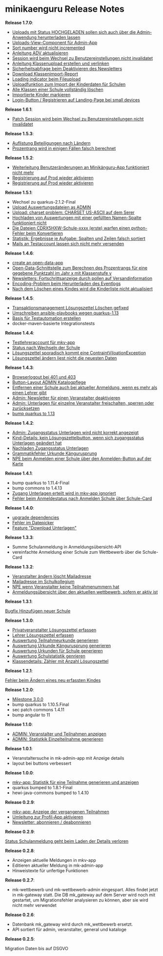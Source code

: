# minikaenguru Release Notes

__Release 1.7.0__:

* [Uploads mit Status HOCHGELADEN sollen sich auch über die Admin-Anwendung herunterladen lassen](https://github.com/heike2718/minikaenguru/issues/352)
* [Uploads-View-Component für Admin-App](https://github.com/heike2718/minikaenguru/issues/311)
* [Sort number wird nicht incremented](https://github.com/heike2718/minikaenguru/issues/350)
* [Anleitung ADV aktualisieren](https://github.com/heike2718/minikaenguru/issues/283)
* [Session wird beim Wechsel zu Benutzereinstellungen nicht invalidatet](https://github.com/heike2718/minikaenguru/issues/335)
* [Anleitung Klassenupload erstellen und verlinken](https://github.com/heike2718/minikaenguru/issues/340)
* [Sicherheitsabfrage beim Deaktivieren des Newsletters](https://github.com/heike2718/minikaenguru/issues/278)
* [Download Klassenimport-Report](https://github.com/heike2718/minikaenguru/issues/341)
* [Loading indicator beim Fileupload](https://github.com/heike2718/minikaenguru/issues/321)
* [Uploadfunktion zum Import der Kinderdaten für Schulen](https://github.com/heike2718/minikaenguru/issues/79)
* [Alle Klassen einer Schule vollständig löschen](https://github.com/heike2718/minikaenguru/issues/331)
* [Importierte Kinder markieren](https://github.com/heike2718/minikaenguru/issues/339)
* [Login-Button / Registrieren auf Landing-Page bei small devices](https://github.com/heike2718/minikaenguru/issues/338)

__Release 1.6.1__:

* [Patch Session wird beim Wechsel zu Benutzereinstellungen nicht invalidatet](https://github.com/heike2718/minikaenguru/issues/335)

__Release 1.5.3__:

* [Auflistung Beteiligungen nach Ländern](https://github.com/heike2718/minikaenguru/issues/332)
* [Prozentrang wird in einigen Fällen falsch berechnet](https://github.com/heike2718/minikaenguru/issues/333)

__Release 1.5.2__:

* [Weiterleitung Benutzeränderungen an Minikänguru-App funktioniert nicht mehr](https://github.com/heike2718/minikaenguru/issues/322)
* [Registrierung auf Prod wieder aktivieren](https://github.com/heike2718/minikaenguru/issues/326)
* [Registrierung auf Prod wieder aktivieren](https://github.com/heike2718/minikaenguru/issues/326)

__Release 1.5.1__:

* Wechsel zu quarkus-2.1.2-Final
* [Upload Auswertungsdateien as ADMIN](https://github.com/heike2718/minikaenguru/issues/307)
* [Upload: charset problem: CHARSET US-ASCII auf dem Serer](https://github.com/heike2718/minikaenguru/issues/316)
* [Hochladen von Auswertungen mit einer gefüllten Namen-Spalte funktioniert nicht](https://github.com/heike2718/minikaenguru/issues/317)
* [Die Dateien CDRX5HXW-Schule-xxxx (erste) warfen einen python-Fehler beim Konvertieren](https://github.com/heike2718/minikaenguru/issues/318)
* [Statistik: Ergebnisse je Aufgabe: Spalten und Zeilen falsch sortiert](https://github.com/heike2718/minikaenguru/issues/319)
* [Mails an Testaccount lassen sich nicht mehr versenden](https://github.com/heike2718/minikaenguru/issues/320)

__Release 1.4.6__:

* [create an open-data-app](https://github.com/heike2718/minikaenguru/issues/302)
* [Open-Data-Schnittstelle zum Berechnen des Prozentrangs für eine gegebene Punktzahl im Jahr x mit Klassenstufe y](https://github.com/heike2718/minikaenguru/issues/172)
* [Newsletters: Fortschrittsanzeige durch pollen auf Versandinformation](https://github.com/heike2718/minikaenguru/issues/205)
* [Encoding-Problem beim Herunterladen des Eventlogs](https://github.com/heike2718/minikaenguru/issues/299)
* [Nach dem Löschen eines Kindes wird die Kinderliste nicht aktualisiert](https://github.com/heike2718/minikaenguru/issues/288)

__Release 1.4.5__:

* [Transaktionsmanagement Lösungszettel Löschen gefixed](https://github.com/heike2718/minikaenguru/issues/291)
* [Umschreiben ansible-playbooks wegen quarkus-1.13](https://github.com/heike2718/minikaenguru/issues/287)
* [Basis für Testautomation erstellen](https://github.com/heike2718/minikaenguru/issues/286)
* docker-maven-basierte Integrationstests

__Release 1.4.4__:

* [Testlehreraccount für mkv-app](https://github.com/heike2718/minikaenguru/issues/273)
* [Status nach Wechseln der Schule](https://github.com/heike2718/minikaenguru/issues/282)
* [Lösungszettel sporadisch kommt eine ContraintViloationException](https://github.com/heike2718/minikaenguru/issues/284)
* [Lösungszettel ändern liest nicht die neuesten Daten](https://github.com/heike2718/minikaenguru/issues/285)

__Release 1.4.3__:

* [Browserlogout bei 401 und 403](https://github.com/heike2718/minikaenguru/issues/275)
* [Button-Layout ADMIN Katalogpflege](https://github.com/heike2718/minikaenguru/issues/223)
* [Entfernen einer Schule auch bei aktueller Anmeldung, wenn es mehr als einen Lehrer gibt](https://github.com/heike2718/minikaenguru/issues/270)
* [Admin: Newsletter für einen Veranstalter deaktivieren](https://github.com/heike2718/minikaenguru/issues/271)
* [Admin: Unterlagen für einzelne Veranstalter freischalten, sperren oder zurücksetzen](https://github.com/heike2718/minikaenguru/issues/243)
* [bump quarkus to 1.13](https://github.com/heike2718/minikaenguru/issues/254)

__Release 1.4.2__:

* [Admin: Zugangsstatus Unterlagen wird nicht korrekt angezeigt](https://github.com/heike2718/minikaenguru/issues/258)
* [Kind-Details: kein Lösungszettelbutton, wenn sich zugangsstatus Unterlagen geändert hat](https://github.com/heike2718/minikaenguru/issues/264)
* [Nachladen Zugangsstatus Unterlagen](https://github.com/heike2718/minikaenguru/issues/255)
* [Grammatikfehler Urkunde Kängurusprung](https://github.com/heike2718/minikaenguru/issues/256)
* [NPE beim Anmelden einer Schule über den Anmelden-Button auf der Karte](https://github.com/heike2718/minikaenguru/issues/261)

__Release 1.4.1__:

* bump quarkus to 1.11.4-Final
* bump commons to 1.4.13
* [Zugang Unterlagen erteilt wird in mkv-app ignoriert](https://github.com/heike2718/minikaenguru/issues/245)
* [Fehler beim Anmeldestatus nach Anmelden Schule über Schule-Card](https://github.com/heike2718/minikaenguru/issues/232)


__Release 1.4.0__:

* [upgrade dependencies](https://github.com/heike2718/minikaenguru/issues/233)
* [Fehler im Datepicker](https://github.com/heike2718/minikaenguru/issues/236)
* [Feature "Download Unterlagen"](https://github.com/heike2718/minikaenguru/issues/194)


__Release 1.3.3__:

* Summe Schulanmeldung in Anmeldungsübersicht-API
* vereinfachte Anmeldung einer Schule zum Wettbewerb über die Schule-Card


__Release 1.3.2__:

* [Veranstalter ändern löscht Mailadresse](https://github.com/heike2718/minikaenguru/issues/226)
* [Mailadresse im Schulkollegium](https://github.com/heike2718/minikaenguru/issues/228)
* [NPE wenn Veranstalter keine Teilnahmenummern hat](https://github.com/heike2718/minikaenguru/issues/224)
* [Anmeldungsübersicht über den aktuellen wettbewerb, sofern er aktiv ist](https://github.com/heike2718/minikaenguru/issues/173)

__Release 1.3.1__:

[Bugfix Hinzufügen neuer Schule](https://github.com/heike2718/minikaenguru/issues/225)

__Release 1.3.0__:

* [Privatveranstalter Lösungszettel erfassen](https://github.com/heike2718/minikaenguru/issues/163)
* [Lehrer Lösungszettel erfassen](https://github.com/heike2718/minikaenguru/issues/166)
* [Auswertung Teilnahmeurkunde generieren](https://github.com/heike2718/minikaenguru/issues/167)
* [Auswertung Urkunde Kängurusprung generieren](https://github.com/heike2718/minikaenguru/issues/211)
* [Auswertung Urkunden für Schule generieren](https://github.com/heike2718/minikaenguru/issues/210)
* [Auswertung Schulstatistik genrieren](https://github.com/heike2718/minikaenguru/issues/209)
* [Klassendetails: Zähler mit Anzahl Lösungszettel](https://github.com/heike2718/minikaenguru/issues/219)

__Release 1.2.1__:

[Fehler beim Ändern eines neu erfassten Kindes](https://github.com/heike2718/minikaenguru/issues/213)


__Release 1.2.0__:

* [Milestone 3.0.0](https://github.com/heike2718/minikaenguru/milestone/3)
* bump quarkus to 1.10.5.Final
* sec patch commons 1.4.11
* bump angular to 11

__Release 1.1.0__:

* [ADMIN: Veranstalter und Teilnahmen anzeigen](https://github.com/heike2718/minikaenguru/issues/35)
* [ADMIN: Statistkik Einzelteilnahme generieren](https://github.com/heike2718/minikaenguru/issues/180)

__Release 1.0.1__:

* Veranstaltersuche in mk-admin-app mit Anzeige details
* layout bei buttons verbessert

__Release 1.0.0__:

* [mkv-app: Statistik für eine Teilnahme generieren und anzeigen](https://github.com/heike2718/minikaenguru/issues/127)
* quarkus bumped to 1.8.1-Final
* hewi-java-commons bumped to 1.4.10

__Release 0.2.9__:

* [mkv-app: Anzeige der vergangenen Teilnahmen](https://github.com/heike2718/minikaenguru/issues/75)
* [Umleitung zur Profil-App aktivieren](https://github.com/heike2718/minikaenguru/issues/146)
* [Newsletter: abonnieren / deabonnieren](https://github.com/heike2718/minikaenguru/issues/155)

__Release 0.2.9__:

[Status Schulanmeldung geht beim Laden der Details verloren](https://github.com/heike2718/minikaenguru/issues/148)

__Release 0.2.8__:

* Anzeigen aktuelle Meldungen in mkv-app
* Editieren aktueller Meldung in mk-admin-app
* Hinweistexte für unfertige Funktionen

__Release 0.2.7__:

* mk-wettbewerb und mk-wettbewerb-admin eingespart. Alles findet jetzt in mk-gateway
  statt. Die DB mk_gateway auf dem Server wird noch mit gestartet, um Migrationsfehler
  analysieren zu können, aber sie wird nicht mehr verwendet

__Release 0.2.6__:

* Datenbank mk_gateway wird durch mk_wettbewerb ersetzt.
* API sortiert für admin, veranstalter, general und kataloge

__Release 0.2.5__:

Migration Daten bis auf DSGVO


